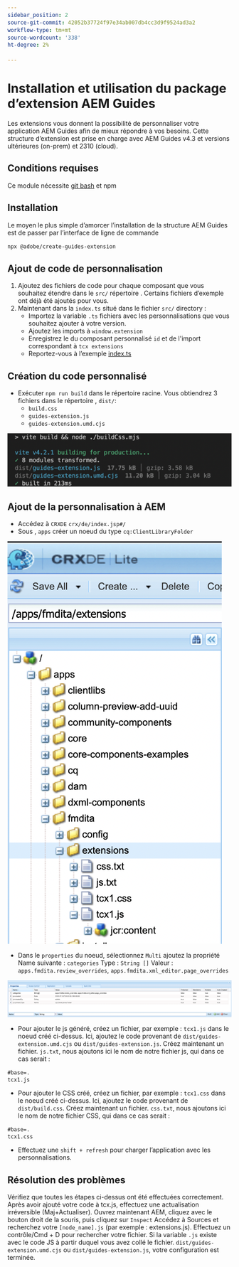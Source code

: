 ```yaml
---
sidebar_position: 2
source-git-commit: 42052b37724f97e34ab007db4cc3d9f9524ad3a2
workflow-type: tm+mt
source-wordcount: '338'
ht-degree: 2%

---
```



# Installation et utilisation du package d’extension AEM Guides

Les extensions vous donnent la possibilité de personnaliser votre application AEM Guides afin de mieux répondre à vos besoins. Cette structure d’extension est prise en charge avec AEM Guides v4.3 et versions ultérieures (on-prem) et 2310 (cloud).

## Conditions requises

Ce module nécessite [git bash](https://github.com/git-guides/install-git) et npm

## Installation

Le moyen le plus simple d’amorcer l’installation de la structure AEM Guides est de passer par l’interface de ligne de commande

```bash
npx @adobe/create-guides-extension
```

## Ajout de code de personnalisation

1. Ajoutez des fichiers de code pour chaque composant que vous souhaitez étendre dans le `src/` répertoire . Certains fichiers d’exemple ont déjà été ajoutés pour vous.
2. Maintenant dans la `index.ts` situé dans le fichier `src/` directory :
   - Importez la variable `.ts` fichiers avec les personnalisations que vous souhaitez ajouter à votre version.
   - Ajoutez les imports à `window.extension`
   - Enregistrez le du composant personnalisé `id` et de l&#39;import correspondant à `tcx extensions`
   - Reportez-vous à l’exemple [index.ts](../../../src/index.ts)

## Création du code personnalisé

- Exécuter `npm run build` dans le répertoire racine. Vous obtiendrez 3 fichiers dans le répertoire , `dist/`:
   - `build.css`
   - `guides-extension.js`
   - `guides-extension.umd.cjs`

![Sortie de build](./../imgs/build_output.png)

## Ajout de la personnalisation à AEM

- Accédez à `CRXDE` `crx/de/index.jsp#/`
- Sous , `apps` créer un noeud du type `cq:ClientLibraryFolder`

![Structure des dossiers](./../imgs/crxde_folder_structure.png)

- Dans le `properties` du noeud, sélectionnez `Multi` ajoutez la propriété Name suivante : `categories`
Type : `String []`
Valeur : `apps.fmdita.review_overrides`, `apps.fmdita.xml_editor.page_overrides`

![Propriétés du dossier](./../imgs/crxde_folder_properties.png)

- Pour ajouter le js généré, créez un fichier, par exemple : `tcx1.js` dans le noeud créé ci-dessus. Ici, ajoutez le code provenant de `dist/guides-extension.umd.cjs` ou `dist/guides-extension.js`. Créez maintenant un fichier. `js.txt`, nous ajoutons ici le nom de notre fichier js, qui dans ce cas serait :

```t
#base=.
tcx1.js
```

- Pour ajouter le CSS créé, créez un fichier, par exemple : `tcx1.css` dans le noeud créé ci-dessus. Ici, ajoutez le code provenant de `dist/build.css`. Créez maintenant un fichier. `css.txt`, nous ajoutons ici le nom de notre fichier CSS, qui dans ce cas serait :

```t
#base=.
tcx1.css
```

- Effectuez une `shift + refresh` pour charger l’application avec les personnalisations.

## Résolution des problèmes

Vérifiez que toutes les étapes ci-dessus ont été effectuées correctement.
Après avoir ajouté votre code à tcx.js, effectuez une actualisation irréversible (Maj+Actualiser).
Ouvrez maintenant AEM, cliquez avec le bouton droit de la souris, puis cliquez sur `Inspect`
Accédez à Sources et recherchez votre `[node_name].js` (par exemple : extensions.js). Effectuez un contrôle/Cmd + D pour rechercher votre fichier. Si la variable `.js` existe avec le code JS à partir duquel vous avez collé le fichier. `dist/guides-extension.umd.cjs` ou `dist/guides-extension.js`, votre configuration est terminée.
